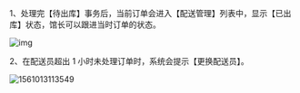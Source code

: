 1、处理完【待出库】事务后，当前订单会进入【配送管理】列表中，显示【已出库】状态，馆长可以跟进当时订单的状态。

![img](https://uploader.shimo.im/f/oS9HTjATeFoclQj6.png!thumbnail)

2、在配送员超出 1 小时未处理订单时，系统会提示【更换配送员】。

![1561013113549](C:\Users\Administrator\AppData\Roaming\Typora\typora-user-images\1561013113549.png)